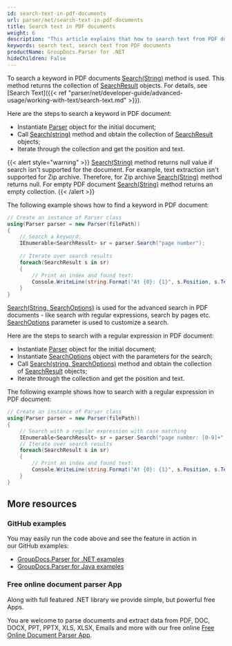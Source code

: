 ```yaml
---
id: search-text-in-pdf-documents
url: parser/net/search-text-in-pdf-documents
title: Search text in PDF documents
weight: 6
description: "This article explains that how to search text from PDF documents"
keywords: search text, search text from PDF documents
productName: GroupDocs.Parser for .NET
hideChildren: False
---
```

To search a keyword in PDF documents [Search(String)](https://apireference.groupdocs.com/net/parser/groupdocs.parser/parser/methods/search) method is used. This method returns the collection of [SearchResult](https://apireference.groupdocs.com/net/parser/groupdocs.parser.data/searchresult) objects. For details, see [Search Text]({{< ref "parser/net/developer-guide/advanced-usage/working-with-text/search-text.md" >}}).

Here are the steps to search a keyword in PDF document:

*   Instantiate [Parser](https://apireference.groupdocs.com/net/parser/groupdocs.parser/parser) object for the initial document;
*   Call [Search(string)](https://apireference.groupdocs.com/net/parser/groupdocs.parser/parser/methods/search) method and obtain the collection of [SearchResult](https://apireference.groupdocs.com/net/parser/groupdocs.parser.data/searchresult) objects;
*   Iterate through the collection and get the position and text.

{{< alert style="warning" >}}
[Search(String)](https://apireference.groupdocs.com/net/parser/groupdocs.parser/parser/methods/search) method returns null value if search isn't supported for the document. For example, text extraction isn't supported for Zip archive. Therefore, for Zip archive [Search(String)](https://apireference.groupdocs.com/net/parser/groupdocs.parser/parser/methods/search) method returns null. For empty PDF document [Search(String)](https://apireference.groupdocs.com/net/parser/groupdocs.parser/parser/methods/search) method returns an empty collection.
{{< /alert >}}

The following example shows how to find a keyword in PDF document:

```csharp
// Create an instance of Parser class
using(Parser parser = new Parser(filePath))
{
    // Search a keyword:
    IEnumerable<SearchResult> sr = parser.Search("page number");
   
    // Iterate over search results
    foreach(SearchResult s in sr)
    {
        // Print an index and found text:
        Console.WriteLine(string.Format("At {0}: {1}", s.Position, s.Text));
    }
}
```

[Search(String, SearchOptions)](https://apireference.groupdocs.com/net/parser/groupdocs.parser.parser/search/methods/1) is used for the advanced search in PDF documents - like search with regular expressions, search by pages etc. [SearchOptions](https://apireference.groupdocs.com/net/parser/groupdocs.parser.options/searchoptions) parameter is used to customize a search.

Here are the steps to search with a regular expression in PDF document:

*   Instantiate [Parser](https://apireference.groupdocs.com/net/parser/groupdocs.parser/parser) object for the initial document;
*   Instantiate [SearchOptions](https://apireference.groupdocs.com/net/parser/groupdocs.parser.options/searchoptions) object with the parameters for the search;
*   Call [Search(string, SearchOptions)](https://apireference.groupdocs.com/net/parser/groupdocs.parser.parser/search/methods/1) method and obtain the collection of [SearchResult](https://apireference.groupdocs.com/net/parser/groupdocs.parser.data/searchresult) objects;
*   Iterate through the collection and get the position and text.

The following example shows how to search with a regular expression in PDF document:

```csharp
// Create an instance of Parser class
using(Parser parser = new Parser(filePath))
{
    // Search with a regular expression with case matching
    IEnumerable<SearchResult> sr = parser.Search("page number: [0-9]+", new SearchOptions(true, false, true));
    // Iterate over search results
    foreach(SearchResult s in sr)
    {
        // Print an index and found text:
        Console.WriteLine(string.Format("At {0}: {1}", s.Position, s.Text));
    }
}
```

## More resources

### GitHub examples

You may easily run the code above and see the feature in action in our GitHub examples:

*   [GroupDocs.Parser for .NET examples](https://github.com/groupdocs-parser/GroupDocs.Parser-for-.NET)    
*   [GroupDocs.Parser for Java examples](https://github.com/groupdocs-parser/GroupDocs.Parser-for-Java)    

### Free online document parser App

Along with full featured .NET library we provide simple, but powerful free Apps.

You are welcome to parse documents and extract data from PDF, DOC, DOCX, PPT, PPTX, XLS, XLSX, Emails and more with our free online [Free Online Document Parser App](https://products.groupdocs.app/parser).